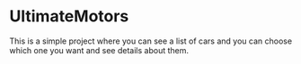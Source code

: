 # UltimateMotors
This is a simple project where you can see a list of cars and you can choose which one you want and see details about them.
